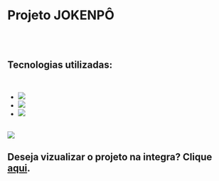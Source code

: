### <h1> Projeto JOKENPÔ</h1>
<br>
<br>
<h2><b>Tecnologias utilizadas:</b></h2>
<br>

  - <img src="https://img.shields.io/badge/HTML5-E34F26?style=for-the-badge&logo=html5&logoColor=white">
  - <img src="https://img.shields.io/badge/CSS3-1572B6?style=for-the-badge&logo=css3&logoColor=white">
  - <img src="https://img.shields.io/badge/JavaScript-F7DF1E?style=for-the-badge&logo=javascript&logoColor=black">
<br>
  <img src="https://github.com/LuisAnthony271/PROJETO-JO-KEN-PO/blob/master/print/JokenP%C3%B4%20-%20127.0.0.1.png?raw=true"
<br>

### <h2>Deseja vizualizar o projeto na integra? Clique <a href="https://luisanthony271.github.io/PROJETO-JO-KEN-PO/">aqui</a>.<h2>

